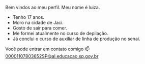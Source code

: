 Bem vindos ao meu perfil.
Meu nome é luiza.

- Tenho 17 anos.
- Moro na cidade de Jaci.
- Gosto de sair para comer.
- Me formei atualmente no curso de depilação.
- Já conclui o curso de auxiliar de linha de produção no senai.

 
Você pode entrar em contato comigo 📫
00001107803652SP@al.educacao.sp.gov.br



  
